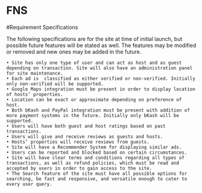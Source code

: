 # FNS
#Requirement Specifications

The following specifications are for the site at time of initial launch, but possible future features will be stated as well. The features may be modified or removed and new ones may be added in the future. 


    • Site has only one type of user and can act as host and as guest depending on transaction. Site will also have an administration panel for site maintenance.
    • Each ad is  classified as either verified or non-verified. Initially only non-verified will be supported.
    • Google Maps integration must be present in order to display location of hosts’ properties.
    • Location can be exact or approximate depending on preference of host.
    • Both bKash and PayPal integration must be present with addition of more payment systems in the future. Initially only bKash will be supported.
    • Users will have both guest and host ratings based on past transactions.
    • Users will give and receive reviews as guests and hosts.
    • Hosts’ properties will receive reviews from guests.
    • Site will have a Recommender System for displaying similar ads.
    • Users can be reported and blocked based on certain circumstances.
    • Site will have clear terms and conditions regarding all types of transactions, as well as refund policies, which must be read and accepted by users in order to gain access to the site.
    • The Search feature of the site must have all possible options for searching, be fast and responsive, and versatile enough to cater to every user query.
  
